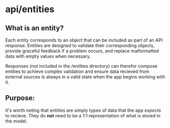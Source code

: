 # api/entities

## What is an entity?

Each entity corresponds to an object that can be included as part of an API response.  Entities are
designed to validate their corresponding objects, provide graceful feedback if a problem occurs,
and replace malformatted data with empty values when necessary.

Responses (not included in the /entities directory) can therefor compose entities to achieve complex
validation and ensure data recieved from external sources is always in a valid state when the app
begins working with it.

## Purpose:

It's worth noting that entities are simply types of data that the app _expects_ to recieve.  They do
**not** need to be a 1:1 representation of what is stored in the model.